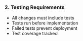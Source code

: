 ### 2. Testing Requirements

- All changes must include tests
- Tests run before implementation
- Failed tests prevent deployment
- Test coverage tracked
